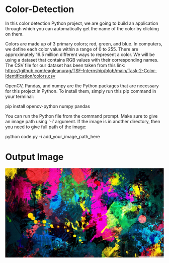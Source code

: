 # Color-Detection
In this color detection Python project, we are going to build an application through which you can automatically get the name of the color by clicking on them.

Colors are made up of 3 primary colors; red, green, and blue. In computers, we define each color value within a range of 0 to 255.
There are approximately 16.5 million different ways to represent a color. 
We will be using a dataset that contains RGB values with their corresponding names. The CSV file for our dataset has been taken from this link: 
https://github.com/eagleanurag/TSF-Internship/blob/main/Task-2-Color-Identification/colors.csv

OpenCV, Pandas, and numpy are the Python packages that are necessary for this project in Python. To install them, simply run this pip command in your terminal:

pip install opencv-python numpy pandas

You can run the Python file from the command prompt. Make sure to give an image path using ‘-i’ argument. If the image is in another directory, then you need to give full path of the image:

  python code.py -i add_your_image_path_here


# Output Image

<a >
  <img align="center" width="1000px" src="https://raw.githubusercontent.com/eagleanurag/TSF-Internship/main/Task-2-Color-Identification/test_pic.jpg" />
</a>
